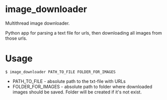 image_downloader
========================

Multithread image downloader.

Python app for parsing a text file for urls, then downloading all images from those urls.

Usage
=======================

    $ image_downloader PATH_TO_FILE FOLDER_FOR_IMAGES

* PATH_TO_FILE - absolute path to the txt-file with URLs
* FOLDER_FOR_IMAGES - absolute path to folder where downloaded images should be saved.
Folder will be created if it's not exist.
